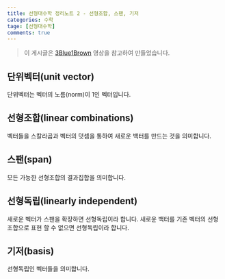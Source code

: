 ```yaml
---
title: 선형대수학 정리노트 2 - 선형조합, 스팬, 기저
categories: 수학
tage: [선형대수학]
comments: true
---
```

> 이 게시글은 [3Blue1Brown](https://www.youtube.com/watch?v=k7RM-ot2NWY&list=PLZHQObOWTQDPD3MizzM2xVFitgF8hE_ab&index=2) 영상을 참고하여 만들었습니다.

## 단위벡터(unit vector)

단위벡터는 벡터의 노름(norm)이 1인 벡터입니다.

## 선형조합(linear combinations)

벡터들을 스칼라곱과 벡터의 덧셈을 통하여 새로운 백터를 만드는 것을 의미합니다.

## 스팬(span)

모든 가능한 선형조합의 결과집합을 의미합니다.

## 선형독립(linearly independent)

새로운 벡터가 스팬을 확장하면 선형독립이라 합니다.
새로운 백터를 기존 벡터의 선형조합으로 표현 할 수 없으면 선형독립이라 합니다.

## 기저(basis)

선형독립인 벡터들을 의미합니다.
